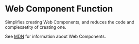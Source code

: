 # Web Component Function

Simplifies creating Web Components, and reduces the code and complexsetity of creating one.

See [MDN](https://developer.mozilla.org/en-US/docs/Web/Web_Components) for information about Web Components.
